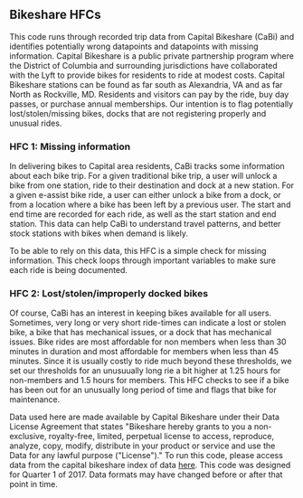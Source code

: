 ## Bikeshare HFCs ##

This code runs through recorded trip data from Capital Bikeshare (CaBi) and identifies potentially wrong datapoints and datapoints with missing information. Capital Bikeshare is a public private partnership program where the District of Columbia and surrounding jurisdictions have collaborated with the Lyft to provide bikes for residents to ride at modest costs. Capital Bikeshare stations can be found as far south as Alexandria, VA and as far North as Rockville, MD. Residents and visitors can pay by the ride, buy day passes, or purchase annual memberships. Our intention is to flag potentially lost/stolen/missing bikes, docks that are not registering properly and unusual rides. 

### HFC 1: Missing information ###
In delivering bikes to Capital area residents, CaBi tracks some information about each bike trip. For a given traditional bike trip, a user will unlock a bike from one station, ride to their destination and dock at a new station. For a given e-assist bike ride, a user can either unlock a bike from a dock, or from a location where a bike has been left by a previous user. The start and end time are recorded for each ride, as well as the start station and end station. This data can help CaBi to understand travel patterns, and better stock stations with bikes when demand is likely. 

To be able to rely on this data, this HFC is a simple check for missing information. This check loops through important variables to make sure each ride is being documented.


### HFC 2: Lost/stolen/improperly docked bikes ###
Of course, CaBi has an interest in keeping bikes available for all users. Sometimes, very long or very short  ride-times can indicate a lost or stolen bike, a bike that has mechanical issues, or a dock that has mechanical issues. Bike rides are most affordable for non members when less than 30 minutes in duration and most affordable for members when less than 45 minutes. Since it is usually costly to ride much beyond these thresholds, we set our thresholds for an unusuually long rie a bit higher at 1.25 hours for non-members and 1.5 hours for members. This HFC checks to see if a bike has been out for an unusually long period of time and flags that bike for maintenance.

Data used here are made available by Capital Bikeshare under their Data License Agreement that states "Bikeshare hereby grants to you a non-exclusive, royalty-free, limited, perpetual license to access, reproduce, analyze, copy, modify, distribute in your product or service and use the Data for any lawful purpose ("License")." To run this code, please access data from the capital bikeshare index of data [here](https://s3.amazonaws.com/capitalbikeshare-data/index.html). This code was designed for Quarter 1 of 2017. Data formats may have changed before or after that point in time. 


